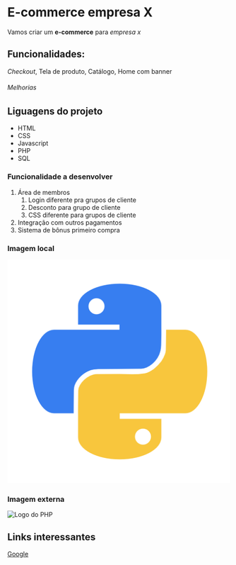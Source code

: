 
# E-commerce empresa X

Vamos criar um **e-commerce** para *empresa x*

## Funcionalidades:

_Checkout_, Tela de produto, Catálogo, Home com banner


###### Melhorias

## Liguagens do projeto

* HTML
* CSS
* Javascript
* PHP
* SQL

### Funcionalidade a desenvolver

1. Área de membros
    1. Login diferente pra grupos de cliente
    2. Desconto para grupo de cliente
    3. CSS diferente para grupos de cliente
2. Integração com outros pagamentos
3. Sistema de bônus primeiro compra


### Imagem local

![Logo do Python](img/python.png)

### Imagem externa

![Logo do PHP](https://www.pngarts.com/files/6/PHP-PNG-Image-Background.png)

## Links interessantes

[Google](https://www.google.com)
